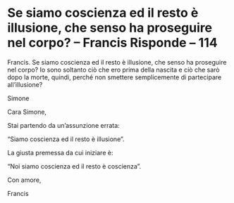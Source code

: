 # Se siamo coscienza ed il resto è illusione, che senso ha proseguire nel corpo? – Francis Risponde – 114





Francis. Se siamo coscienza ed il resto &egrave; illusione, che senso ha proseguire nel corpo? Io sono soltanto ci&ograve; che ero prima della nascita e ci&ograve; che sar&ograve; dopo la morte, quindi, perch&eacute; non smettere semplicemente di partecipare all&rsquo;illusione?









Simone









Cara Simone,









Stai partendo da un&rsquo;assunzione errata:









&ldquo;Siamo coscienza ed il resto &egrave; illusione&rdquo;.









La giusta premessa da cui iniziare &egrave;:









&ldquo;Noi siamo coscienza ed il resto &egrave; coscienza&rdquo;.









Con amore,









  Francis








